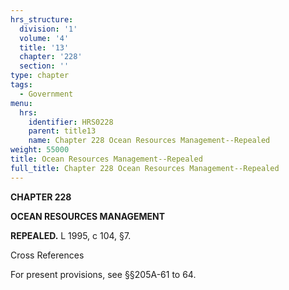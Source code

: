 ```yaml
---
hrs_structure:
  division: '1'
  volume: '4'
  title: '13'
  chapter: '228'
  section: ''
type: chapter
tags:
  - Government
menu:
  hrs:
    identifier: HRS0228
    parent: title13
    name: Chapter 228 Ocean Resources Management--Repealed
weight: 55000
title: Ocean Resources Management--Repealed
full_title: Chapter 228 Ocean Resources Management--Repealed
---
```

**CHAPTER 228**

**OCEAN RESOURCES MANAGEMENT**

**REPEALED.** L 1995, c 104, §7.

Cross References

For present provisions, see §§205A-61 to 64.